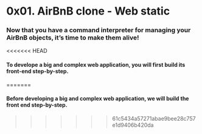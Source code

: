 #  0x01. AirBnB clone - Web static

###  Now that you have a command interpreter for managing your AirBnB objects, it’s time to make them alive!

<<<<<<< HEAD
#### To develope a big and complex web application, you will first build its front-end step-by-step.
=======
####  Before developing a big and complex web application, we will build the front end step-by-step.
>>>>>>> 61c5434a57271abae9bee28c757e1d9406b420da
